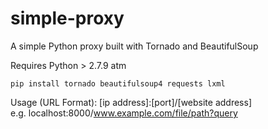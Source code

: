 # simple-proxy
A simple Python proxy built with Tornado and BeautifulSoup

Requires Python > 2.7.9 atm

`pip install tornado beautifulsoup4 requests lxml`

Usage (URL Format): [ip address]:[port]/[website address]                             
e.g. localhost:8000/www.example.com/file/path?query
